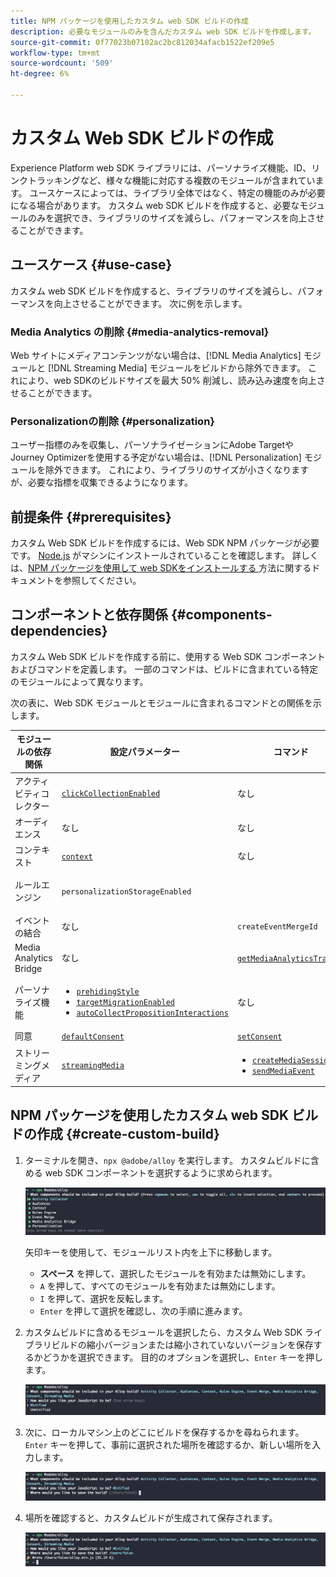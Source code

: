 ```yaml
---
title: NPM パッケージを使用したカスタム web SDK ビルドの作成
description: 必要なモジュールのみを含んだカスタム web SDK ビルドを作成します。
source-git-commit: 0f77023b07102ac2bc812034afacb1522ef209e5
workflow-type: tm+mt
source-wordcount: '509'
ht-degree: 6%

---
```



# カスタム Web SDK ビルドの作成

Experience Platform web SDK ライブラリには、パーソナライズ機能、ID、リンクトラッキングなど、様々な機能に対応する複数のモジュールが含まれています。 ユースケースによっては、ライブラリ全体ではなく、特定の機能のみが必要になる場合があります。 カスタム web SDK ビルドを作成すると、必要なモジュールのみを選択でき、ライブラリのサイズを減らし、パフォーマンスを向上させることができます。

## ユースケース {#use-case}

カスタム web SDK ビルドを作成すると、ライブラリのサイズを減らし、パフォーマンスを向上させることができます。 次に例を示します。

### Media Analytics の削除 {#media-analytics-removal}

Web サイトにメディアコンテンツがない場合は、[!DNL Media Analytics] モジュールと [!DNL Streaming Media] モジュールをビルドから除外できます。 これにより、web SDKのビルドサイズを最大 50% 削減し、読み込み速度を向上させることができます。

### Personalizationの削除 {#personalization}

ユーザー指標のみを収集し、パーソナライゼーションにAdobe TargetやJourney Optimizerを使用する予定がない場合は、[!DNL Personalization] モジュールを除外できます。 これにより、ライブラリのサイズが小さくなりますが、必要な指標を収集できるようになります。

## 前提条件 {#prerequisites}

カスタム Web SDK ビルドを作成するには、Web SDK NPM パッケージが必要です。 [Node.js](https://nodejs.org/en/download/package-manager/all) がマシンにインストールされていることを確認します。 詳しくは、[NPM パッケージを使用して web SDKをインストールする &#x200B;](npm.md) 方法に関するドキュメントを参照してください。

## コンポーネントと依存関係 {#components-dependencies}

カスタム Web SDK ビルドを作成する前に、使用する Web SDK コンポーネントおよびコマンドを定義します。 一部のコマンドは、ビルドに含まれている特定のモジュールによって異なります。

次の表に、Web SDK モジュールとモジュールに含まれるコマンドとの関係を示します。

| モジュールの依存関係 | 設定パラメーター | コマンド | サイズカテゴリ |
|---------|----------|---------|---------|
| アクティビティコレクター | [`clickCollectionEnabled`](../commands/configure/clickcollectionenabled.md) | なし | メディア |
| オーディエンス | なし | なし | 小 |
| コンテキスト | [`context`](../commands/configure/context.md) | なし | 小 |
| ルールエンジン | `personalizationStorageEnabled` | | <ul><li>`evaluateRulesets`</li><li>[`subscribeRulesetItems`](../commands/subscriberulesetitems.md)</li></ul> | メディア |
| イベントの結合 | なし | `createEventMergeId` | 小 |
| Media Analytics Bridge | なし | [`getMediaAnalyticsTracker`](../commands/getmediaanalyticstracker.md) | 大 |
| パーソナライズ機能 | <ul><li>[`prehidingStyle`](../commands/configure/prehidingstyle.md)</li><li>[`targetMigrationEnabled`](../commands/configure/targetmigrationenabled.md)</li><li>[`autoCollectPropositionInteractions`](../commands/configure/autocollectpropositioninteractions.md)</li></ul> | なし | 大 |
| 同意 | [`defaultConsent`](../commands/configure/defaultconsent.md) | [`setConsent`](../commands/setconsent.md) | 小 |
| ストリーミングメディア | [`streamingMedia`](../commands/configure/streamingmedia.md) | <ul><li>[`createMediaSession`](../commands/createmediasession.md)</li><li>[`sendMediaEvent`](../commands/sendmediaevent.md)</li></ul> | 大 |

## NPM パッケージを使用したカスタム web SDK ビルドの作成 {#create-custom-build}

1. ターミナルを開き、`npx @adobe/alloy` を実行します。 カスタムビルドに含める web SDK コンポーネントを選択するように求められます。

   ![&#x200B; カスタムビルドモジュールの選択を示すターミナルの画像 &#x200B;](../assets/custom-build/npx.png)

   矢印キーを使用して、モジュールリスト内を上下に移動します。

   * **スペース** を押して、選択したモジュールを有効または無効にします。
   * `A` を押して、すべてのモジュールを有効または無効にします。
   * `I` を押して、選択を反転します。
   * `Enter` を押して選択を確認し、次の手順に進みます。

1. カスタムビルドに含めるモジュールを選択したら、カスタム Web SDK ライブラリビルドの縮小バージョンまたは縮小されていないバージョンを保存するかどうかを選択できます。 目的のオプションを選択し、`Enter` キーを押します。

   ![&#x200B; カスタムビルドの縮小選択を表示しているターミナルの画像 &#x200B;](../assets/custom-build/minify.png)

1. 次に、ローカルマシン上のどこにビルドを保存するかを尋ねられます。 `Enter` キーを押して、事前に選択された場所を確認するか、新しい場所を入力します。

   ![&#x200B; カスタムビルドの保存オプションを表示しているターミナルの画像 &#x200B;](../assets/custom-build/save.png)

1. 場所を確認すると、カスタムビルドが生成されて保存されます。

   ![&#x200B; カスタムビルドが保存された場所を示すターミナルの画像 &#x200B;](../assets/custom-build/saved.png)

